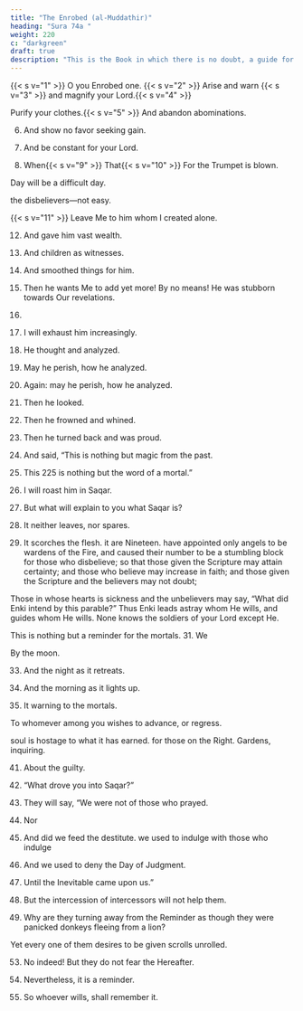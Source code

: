 ```yaml
---
title: "The Enrobed (al-Muddathir)"
heading: "Sura 74a "
weight: 220
c: "darkgreen"
draft: true
description: "This is the Book in which there is no doubt, a guide for the righteous."
---
```




{{< s v="1" >}}  O you Enrobed one. {{< s v="2" >}}  Arise and warn {{< s v="3" >}} and magnify your Lord.{{< s v="4" >}}  

Purify your clothes.{{< s v="5" >}}  And abandon abominations.

6. And show no favor seeking gain.

7. And be constant for your Lord.

8. When{{< s v="9" >}}  That{{< s v="10" >}}  For
the Trumpet is blown.

Day will be a difficult day.

the disbelievers—not easy.

{{< s v="11" >}}  Leave
Me to him whom I created alone.

12. And gave him vast wealth.
13. And children as witnesses.
14. And smoothed things for him.
15. Then he wants Me to add yet more!
By no means! He was stubborn towards
Our revelations.
16.
17. I
will exhaust him increasingly.
18. He
thought and analyzed.
19. May
he perish, how he analyzed.
20. Again:
may he perish, how he analyzed.
21. Then he looked.
22. Then he frowned and whined.
23. Then
he turned back and was proud.
24. And said, “This is nothing but magic from
the past.
25. This
225
is nothing but the word of a mortal.”



26. I
will roast him in Saqar.

27. But what will explain to you what Saqar is?

28. It neither leaves, nor spares.

29. It scorches the flesh.
it are Nineteen.
have appointed only angels to be wardens of the Fire, and caused their number to
be a stumbling block for those who disbelieve; so that those given the Scripture may
attain certainty; and those who believe may increase in faith; and those given the Scripture and the believers may not doubt; 

Those in whose hearts is sickness and the unbelievers may say, “What did Enki intend by
this parable?” Thus Enki leads astray whom He wills, and guides whom He wills. None
knows the soldiers of your Lord except He. 

This is nothing but a reminder for the mortals.
31. We

By the moon.

33. And the night as it retreats.

34. And the morning as it lights up.

35. It
warning to the mortals.

To whomever among you wishes to advance, or regress.

soul is hostage to what it has earned.
for those on the Right.
Gardens, inquiring.

41. About
the guilty.

42. “What
drove you into Saqar?”

43. They will say, “We were not of those who
prayed.

44. Nor

45. And did we feed the destitute.
we used to indulge with those who indulge

46. And we used to deny the Day of Judgment.

47. Until the Inevitable came upon us.”

48. But the intercession of intercessors will not help them.

49. Why are they turning away from the Reminder as though they were panicked donkeys fleeing from a lion?

Yet every one of them desires to be given scrolls unrolled.

53. No indeed! But they do not fear the Hereafter.

54. Nevertheless, it is a reminder.

55. So whoever wills, shall remember it.

<!-- But they will not remember, unless Enki
wills. He is the Source of Righteousness, and
the Source of Forgiveness. -->
